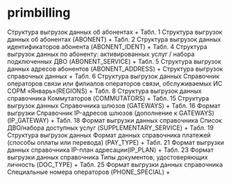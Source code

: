# primbilling

Структура выгрузок данных об абонентах 	+
Табл. 1 Структура выгрузок данных об абонентах (ABONENT)	+
Табл. 2 Структура выгрузок данных идентификаторов абонента (ABONENT_IDENT) 	+
Табл. 4  Структура выгрузок данных по абоненту: активированных услуг / набора подключенных ДВО (ABONENT_SERVICE)	+
Табл. 5 Структура выгрузок данных адресов абонентов (ABONENT_ADDRESS)	+
Структура выгрузок справочных данных	+
Табл. 6 Структура выгрузок данных Справочник операторов связи или филиалов операторов связи, обслуживаемых ИС СОРМ «Январь»(REGIONS)	+
Табл. 8  Структура выгрузок данных справочника Коммутаторов (COMMUTATORS)	+
Табл. 15  Структура выгрузок данных Справочника шлюзов (GATEWAYS)	+
Табл. 16  Формат выгрузки  Справочник IP-адресов шлюзов (дополнение к GATEWAYS) (IP_GATEWAY)	+
Табл. 18  Формат выгрузки  данных справочника Список ДВО/набора доступных услуг (SUPPLEMENTARY_SERVICE)	+
Табл. 19  Структура выгрузок данных Формат данных справочника платежей (способы оплаты или перевода) (PAY_TYPE)	+
Табл. 21  Формат выгрузки  данных справочника IP-план адресации(IP_PLAN)	+
Табл. 23  Формат выгрузки  данных справочника Типы документов, удостоверяющих личность (DOC_TYPE)	+
Табл. 25  Формат выгрузки  данных справочника Специальные номера операторов (PHONE_SPECIAL)	+
